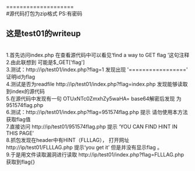 ====================<br/>
#源代码打包为zip格式  PS:有密码<br/>
<h2>这是test01的writeup</h2><br/>
1.首先访问index.php 在查看源代码中可以看见‘find a way to GET flag ’这句注释<br/>
2.由此联想到 可能是$_GET['flag']<br/>
3.测试：http://ip/test01/index.php?flag=1  发现出现 '=================' 证明id为flag<br />
4.测试是否为readfile  http://ip/test01/index.php?flag=index.php 发现能够读取到index的源代码<br />
5.在源代码中发现有一句 OTUxNTc0ZmxhZy5waHA= base64解密后发现 为 951574flag.php <br />
6.测试：http://ip/test01/index.php?flag=951574flag.php  提示 请勿使用本方法获取flag值 <br />
7.直接访问 http://ip/test01/951574flag.php  提示 ‘YOU CAN FIND HINT IN THIS PAGE’<br />
8.抓包发现在header中有HINT（FLLLAG）， 打开网址 http://ip/test01/FLLLAG.php  提示‘you get it’ 但是并没有显示flag 。<br />
9.于是用文件读取漏洞进行读取 http://ip/test01/index.php?flag=FLLLAG.php 获取到flag{}<br />
